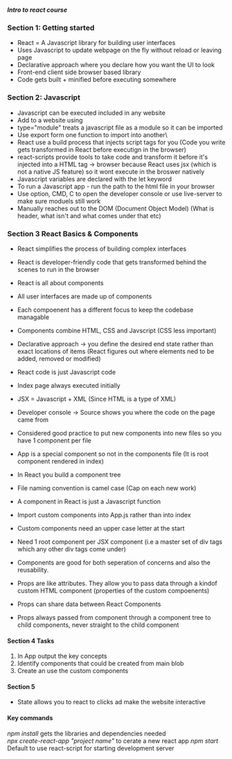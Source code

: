 ##### Intro to react course

### Section 1: Getting started
- React = A Javascript library for building user interfaces
- Uses Javascript to update webpage on the fly without reload or leaving page
- Declarative approach where you declare how you want the UI to look
- Front-end client side browser based library
- Code gets built + minified before executing somewhere

### Section 2: Javascript
- Javascript can be executed included in any website
- Add to a website using <script> src="Javascript file"</script>
- type="module" treats a javascript file as a module so it can be imported
- Use export form one function to import into another\
- React use a build process that injects script tags for you (Code you write gets transformed in React before executign in the browser)
- react-scripts provide tools to take code and transform it before it's injected into a HTML tag -> browser because React uses jsx (which is not a native JS feature) so it wont execute in the broswer natively
- Javascript variables are declared with the let keyword
- To run a Javascript app - run the path to the html file in your browser
- Use option, CMD, C to open the developer console or use live-server to make sure moduels still work
- Manually reaches out to the DOM (Document Object Model) (What is header, what isn't and what comes under that etc)

### Section 3 React Basics & Components
- React simplifies the process of building complex interfaces
- React is developer-friendly code that gets transformed behind the scenes to run in the browser
- React is all about components
- All user interfaces are made up of components
- Each compoenent has a different focus to keep the codebase managable
- Components combine HTML, CSS and Javscript (CSS less important)
- Declarative approach -> you define the desired end state rather than exact locations of items (React figures out where elements ned to be added, removed or modified)

- React code is just Javascript code
- Index page always executed initially
- JSX = Javascript + XML (Since HTML is a type of XML)
- Developer console -> Source shows you where the code on the page came from
- Considered good practice to put new components into new files so you have 1 component per file
- App is a special component so not in the components file (It is root component rendered in index)
- In React you build a component tree
- File naming convention is camel case (Cap on each new work)
- A component in React is just a Javascript function
- Import custom components into App.js rather than into index
- Custom components need an upper case letter at the start
- Need 1 root component per JSX component (i.e a master set of div tags which any other div tags come under)
- Components are good for both seperation of concerns and 
  also the reusability.
- Props are like attributes. They allow you to pass data through 
  a kindof custom HTML component (properties of the custom compoenents)
- Props can share data between React Components
- Props always passed from component through a component tree to child   components, never straight to the child component

#### Section 4 Tasks
1. In App output the key concepts
2. Identify components that could be created from main blob
3. Create an use the custom components

#### Section 5
- State allows you to react to clicks ad make the website interactive


#### Key commands 
*npm install* gets the libraries and dependencies needed\
*npx create-react-app "project name"* to cerate a new react app
*npm start* Default to use react-script for starting development server
